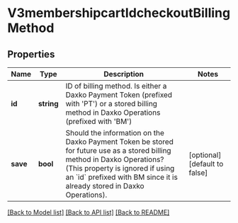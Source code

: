 # V3membershipcartIdcheckoutBillingMethod

## Properties
Name | Type | Description | Notes
------------ | ------------- | ------------- | -------------
**id** | **string** | ID of billing method.  Is either a Daxko Payment Token (prefixed with &#39;PT&#39;) or a stored billing method in Daxko Operations (prefixed with &#39;BM&#39;) | 
**save** | **bool** | Should the information on the Daxko Payment Token be stored for future use as a stored billing method in Daxko Operations?  (This property is ignored if using an &#x60;id&#x60; prefixed with BM since it is already stored in Daxko Operations). | [optional] [default to false]

[[Back to Model list]](../README.md#documentation-for-models) [[Back to API list]](../README.md#documentation-for-api-endpoints) [[Back to README]](../README.md)


